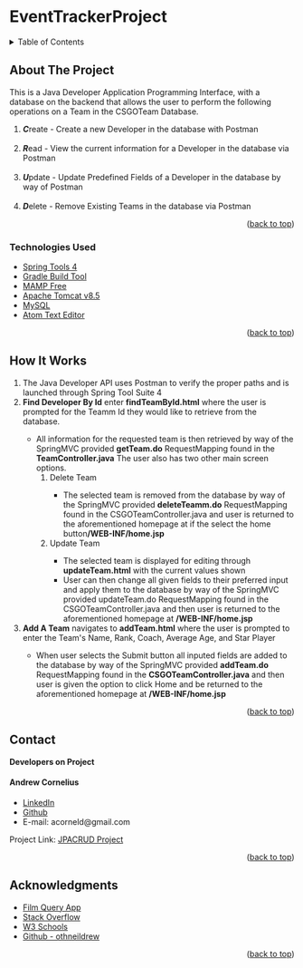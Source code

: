 # EventTrackerProject

<details>
  <summary>Table of Contents</summary>
  <ul>
    <li>
      <a href="#about-the-project">About The Project</a>
  </ul>
      <ul>
        <li><a href="#technologies-used">Technologies Used</a></li>
      </ul>
    </li>
  <ul>
    <li><a href="#howitworks">How It Works</a></li>
  </ul>  
  <ul>
    <li><a href="#contact">Contact</a></li>
  </ul>

  <ul>
    <li><a href="#acknowledgments">Acknowledgments</a></li>
    </ul>

</details>

<!-- ABOUT THE PROJECT -->

## About The Project

<p>This is a Java Developer Application Programming Interface, with a database on the backend that allows the user to perform the following operations on a Team in the CSGOTeam Database.</p>
<ol>
<li><strong><em>C</em></strong>reate - Create a new Developer in the database with Postman </li>
<br>
<li><strong><em>R</em></strong>ead - View the current information for a Developer in the database via Postman</li>
<br>
<li><strong><em>U</em></strong>pdate - Update Predefined Fields of a Developer in the database by way of Postman</li>
<br>
<li><strong><em>D</em></strong>elete - Remove Existing Teams in the database via Postman</li>
</ol>
<!--[![Product Name Screen Shot][product-screenshot]](https://example.com) -->

<p align="right">(<a href="#top">back to top</a>)</p>

### Technologies Used

-   [Spring Tools 4](https://spring.io/tools)
-   [Gradle Build Tool](https://gradle.org/install/)
-   [MAMP Free](https://www.mamp.info/en/mac/)
-   [Apache Tomcat v8.5](https://tomcat.apache.org/)
-   [MySQL](https://www.mysql.com/)
-   [Atom Text Editor](https://atom.io/)


<p align="right">(<a href="#top">back to top</a>)</p>

## How It Works

<ol>
<li>
The Java Developer API uses Postman to verify the proper paths and is launched through Spring Tool Suite 4
</li>

<li>
<strong>Find Developer By Id</strong> enter <strong>findTeamById.html</strong> where the user is prompted for the Teamm Id they would like to retrieve from the database.
</li>
<ul>
<li>All information for the requested team is then retrieved by way of the SpringMVC provided <strong>getTeam.do</strong> RequestMapping found in the <strong>TeamController.java</strong>  The user also has two other main screen options.

  <ol>
    <li>Delete Team</li>
      <ul>
        <li>The selected team is removed from the database by way of the SpringMVC provided <strong>deleteTeamm.do</strong> RequestMapping found in the CSGOTeamController.java and user is returned to the aforementioned homepage at if the select the home button<strong>/WEB-INF/home.jsp</strong></li>
      </ul>
    <li>Update Team</li>
      <ul>
        <li>
        The selected team is displayed for editing through <strong>updateTeam.html</strong> with the current values shown</li>
        <li>
        User can then change all given fields to their preferred input and apply them to the database by way of the SpringMVC provided updateTeam.do RequestMapping found in the CSGOTeamController.java and then user is returned to the aforementioned homepage at <strong>/WEB-INF/home.jsp</strong>
        </li>
      </ul>
  </ol>

</ul>
<li>
<strong>Add A Team</strong> navigates to <strong>addTeam.html</strong> where the user is prompted to enter the Team's Name, Rank, Coach, Average Age, and Star Player
</li>
  <ul>
    <li>
    When user selects the Submit button all inputed fields are added to the database by way of the SpringMVC provided <strong>addTeam.do</strong> RequestMapping found in the <strong>CSGOTeamController.java</strong> and then user is given the option to click Home and  be returned to the aforementioned homepage at <strong>/WEB-INF/home.jsp</strong>
    </li>


  </ul>
</ol>

<p align="right">(<a href="#top">back to top</a>)</p>

## Contact

<strong>Developers on Project</strong>


<h4>Andrew Cornelius</h4>
<ul>
<li><a href="https://www.linkedin.com/in/andrew-cornelius-584b151a9">LinkedIn</a></li>
<li><a href="https://github.com/acorneld">Github</a></li>
<li> E-mail: acorneld@gmail.com</li>
</ul>

Project Link: [JPACRUD Project](https://github.com/acorneld/JPACRUDProject)

<p align="right">(<a href="#top">back to top</a>)</p>

<!-- ACKNOWLEDGMENTS -->

## Acknowledgments

-   [Film Query App](https://github.com/acorneld/FilmQueryProject)
-   [Stack Overflow](https://stackoverflow.com/)
-   [W3 Schools](https://www.w3schools.com/)
-   [Github - othneildrew](https://github.com/othneildrew/Best-README-Template)




<p align="right">(<a href="#top">back to top</a>)</p>
